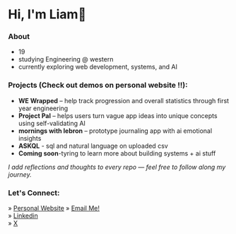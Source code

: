 # Hi, I'm Liam👋
### About 
- 19 
- studying Engineering @ western
- currently exploring web development, systems, and AI

### Projects (Check out demos on personal website !!):
- **WE Wrapped** – help track progression and overall statistics through first year engineering 
- **Project Pal** – helps users turn vague app ideas into unique concepts using self-validating AI
- **mornings with lebron** – prototype journaling app with ai emotional insights
- **ASKQL** - sql and natural language on uploaded csv
- **Coming soon**-tyring to learn more about building systems + ai stuff 
  
*I add reflections and thoughts to every repo — feel free to follow along my journey.*

### Let's Connect:
» [Personal Website](https://liamma.com) 
» [Email Me!](mailto:liam.jbr.ma@gmail.com)  
» [Linkedin](https://www.linkedin.com/in/liam-tl)  
» [X](https://x.com/LiamMa6_)  


